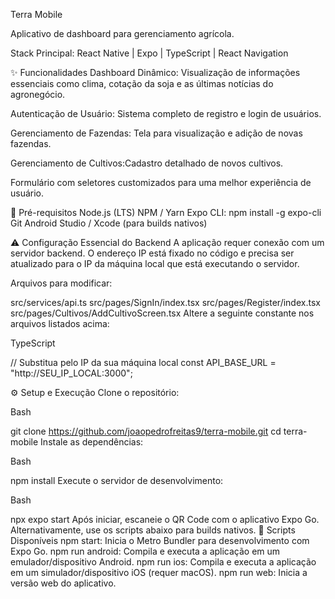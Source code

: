 Terra Mobile

Aplicativo de dashboard para gerenciamento agrícola.

Stack Principal: React Native | Expo | TypeScript | React Navigation

✨ Funcionalidades
Dashboard Dinâmico: Visualização de informações essenciais como clima, cotação da soja e as últimas notícias do agronegócio.

Autenticação de Usuário: Sistema completo de registro e login de usuários.

Gerenciamento de Fazendas: Tela para visualização e adição de novas fazendas.

Gerenciamento de Cultivos:Cadastro detalhado de novos cultivos.

Formulário com seletores customizados para uma melhor experiência de usuário.

🔧 Pré-requisitos
Node.js (LTS)
NPM / Yarn
Expo CLI: npm install -g expo-cli
Git
Android Studio / Xcode (para builds nativos)

⚠️ Configuração Essencial do Backend
A aplicação requer conexão com um servidor backend. O endereço IP está fixado no código e precisa ser atualizado para o IP da máquina local que está executando o servidor.

Arquivos para modificar:

src/services/api.ts
src/pages/SignIn/index.tsx
src/pages/Register/index.tsx
src/pages/Cultivos/AddCultivoScreen.tsx
Altere a seguinte constante nos arquivos listados acima:

TypeScript

// Substitua pelo IP da sua máquina local
const API_BASE_URL = "http://SEU_IP_LOCAL:3000";

⚙️ Setup e Execução
Clone o repositório:

Bash

git clone https://github.com/joaopedrofreitas9/terra-mobile.git
cd terra-mobile
Instale as dependências:

Bash

npm install
Execute o servidor de desenvolvimento:

Bash

npx expo start
Após iniciar, escaneie o QR Code com o aplicativo Expo Go.
Alternativamente, use os scripts abaixo para builds nativos.
📜 Scripts Disponíveis
npm start: Inicia o Metro Bundler para desenvolvimento com Expo Go.
npm run android: Compila e executa a aplicação em um emulador/dispositivo Android.
npm run ios: Compila e executa a aplicação em um simulador/dispositivo iOS (requer macOS).
npm run web: Inicia a versão web do aplicativo.